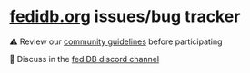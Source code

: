 # [fedidb.org](https://fedidb.org) issues/bug tracker

⚠️ Review our [community guidelines](CODE_OF_CONDUCT.md) before participating 
    
    
💬 Discuss in the [fediDB discord channel](https://discord.gg/JcsXPkZjNd)